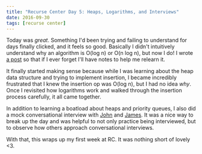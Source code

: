 ```yaml
---
title: "Recurse Center Day 5: Heaps, Logarithms, and Interviews"
date: 2016-09-30
tags: [recurse center]
---
```


Today was *great*. Something I'd been trying and failing to understand
for days finally clicked, and it feels so good. Basically I didn't
intuitively understand why an algorithm is O(log n) or O(n log n), but
now I do! I wrote [a
post](https://taravancil.com/blog/time-complexity-and-logarithms/)
so that if I ever forget I'll have notes to help me relearn it.

It finally started making sense because while I was learning about the
heap data structure and trying to implement insertion, I became
incredibly frustrated that I knew the insertion op was O(log n), but I had no
idea *why*. Once I revisited how logarithms work and walked through
the insertion process carefully, it all came together.

In addition to learning a boatload about heaps and priority queues, I
also did a mock conversational interview with
[John](https://twitter.com/johnomarkid) and
[James](https://twitter.com/porterjamesj). It was a nice way to break
up the day and was helpful to not only practice being interviewed,
but to observe how others approach conversational interviews.

With that, this wraps up my first week at RC. It was nothing short of
lovely <3.